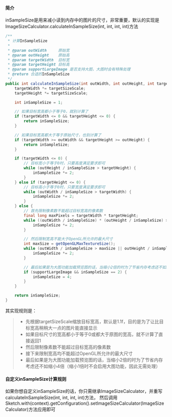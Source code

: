 #### 简介

inSampleSize是用来减小读到内存中的图片的尺寸，非常重要，默认的实现是ImageSizeCalculator.calculateInSampleSize(int, int, int, int)方法
```java
/**
 * 计算InSampleSize
 *
 * @param outWidth     原始宽
 * @param outHeight    原始高
 * @param targetWidth  目标宽
 * @param targetHeight 目标高
 * @param supportLargeImage 是否支持大图，大图时会有特殊处理
 * @return 合适的InSampleSize
 */
public int calculateInSampleSize(int outWidth, int outHeight, int targetWidth, int targetHeight, boolean supportLargeImage) {
    targetWidth *= targetSizeScale;
    targetHeight *= targetSizeScale;

    int inSampleSize = 1;

    // 如果目标宽高都小于等于0，就别计算了
    if (targetWidth <= 0 && targetHeight <= 0) {
        return inSampleSize;
    }

    // 如果目标宽高都大于等于原始尺寸，也别计算了
    if (targetWidth >= outWidth && targetHeight >= outHeight) {
        return inSampleSize;
    }

    if (targetWidth <= 0) {
        // 目标宽小于等于0时，只要高度满足要求即可
        while (outHeight / inSampleSize > targetHeight) {
            inSampleSize *= 2;
        }
    } else if (targetHeight <= 0) {
        // 目标高小于等于0时，只要宽度满足要求即可
        while (outWidth / inSampleSize > targetWidth) {
            inSampleSize *= 2;
        }
    } else {
        // 首先限制像素数不能超过目标宽高的像素数
        final long maxPixels = targetWidth * targetHeight;
        while ((outWidth / inSampleSize) * (outHeight / inSampleSize) > maxPixels) {
            inSampleSize *= 2;
        }

        // 然后限制宽高不能大于OpenGL所允许的最大尺寸
        int maxSize = getOpenGLMaxTextureSize();
        while (outWidth / inSampleSize > maxSize || outHeight / inSampleSize > maxSize) {
            inSampleSize *= 2;
        }

        // 最后如果是为大图功能加载预览图的话，当缩小2倍的时为了节省内存考虑还不如缩小4倍（缩小1倍时不会启用大图功能，因此无需处理）
        if (supportLargeImage && inSampleSize == 2) {
            inSampleSize = 4;
        }
    }

    return inSampleSize;
}
```

其实现规则是：
>* 先根据targetSizeScale缩放目标宽高，默认是1.1f，目的是为了让比目标宽高稍稍大一点的图片能直接显示
>* 如果目标尺寸的宽高都小于等于0或都大于原图的宽高，就不计算了直接返回1
>* 然后限制像素数不能超过目标宽高的像素数
>* 接下来限制宽高均不能超过OpenGL所允许的最大尺寸
>* 最后如果是为大图功能加载预览图的话，当缩小2倍的时为了节省内存考虑还不如缩小4倍（缩小1倍时不会启用大图功能，因此无需处理）

#### 自定义inSampleSize计算规则
如果你想自定义inSampleSize的话，你只需继承ImageSizeCalculator，并重写calculateInSampleSize(int, int, int, int)方法，
然后调用Sketch.with(context).getConfiguration().setImageSizeCalculator(ImageSizeCalculator)方法应用即可